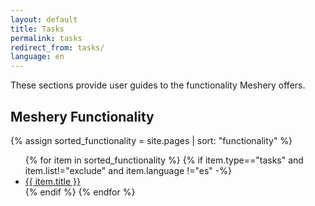 ```yaml
---
layout: default
title: Tasks
permalink: tasks
redirect_from: tasks/
language: en
---
```


These sections provide user guides to the functionality Meshery offers.

## Meshery Functionality

{% assign sorted_functionality = site.pages | sort: "functionality" %}

<ul>
    {% for item in sorted_functionality %}
    {% if item.type=="tasks" and item.list!="exclude" and item.language !="es"  -%}
      <li><a href="{{ site.baseurl }}{{ item.url }}">{{ item.title }}</a></li>
      {% endif %}
    {% endfor %}
</ul>

<!-- {% include toc.html page=functionality %} -->

<!-- {:toc} -->
